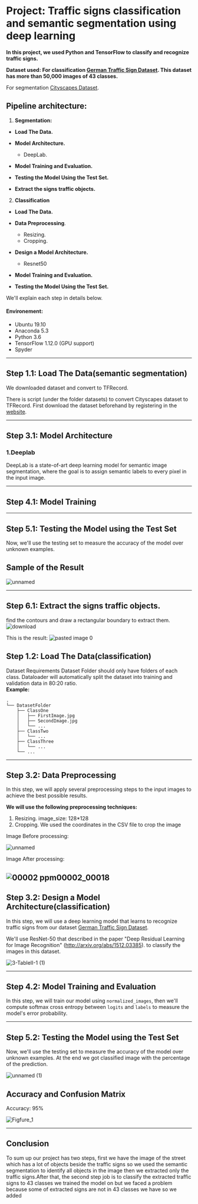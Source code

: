 # Project: **Traffic signs classification and semantic segmentation using deep learning** 
**In this project, we used Python and TensorFlow to classify and recognize traffic signs.**

**Dataset used: 
For classification [German Traffic Sign Dataset](http://benchmark.ini.rub.de/?section=gtsrb&subsection=dataset).
This dataset has more than 50,000 images of 43 classes.**

For segmentation [Cityscapes Dataset](https://www.cityscapes-dataset.com/).



## Pipeline architecture:

1.   **Segmentation:**

- **Load The Data.**
    
- **Model Architecture.**
    - DeepLab.
    
- **Model Training and Evaluation.**

- **Testing the Model Using the Test Set.**

- **Extract the signs traffic objects.**



2.   **Classification**

- **Load The Data.**

- **Data Preprocessing**.
    - Resizing.
    - Cropping.
    
- **Design a Model Architecture.**
    - Resnet50
- **Model Training and Evaluation.**

- **Testing the Model Using the Test Set.**


We'll explain each step in details below.

#### Environement:
-  Ubuntu 19.10
-  Anaconda 5.3
-  Python 3.6
-  TensorFlow 1.12.0 (GPU support)
-  Spyder


---
## Step 1.1: Load The Data(semantic segmentation)

We downloaded dataset and convert to TFRecord.

There is  script (under the folder datasets) to convert Cityscapes dataset to TFRecord. First download the dataset beforehand by registering in the [website](https://www.cityscapes-dataset.com/).


---

## Step 3.1:  Model Architecture



### 1.Deeplab
DeepLab is a state-of-art deep learning model for semantic image segmentation,
where the goal is to assign semantic labels to every pixel in the input image.

---

## Step 4.1: Model Training 



---

## Step 5.1: Testing the Model using the Test Set

Now, we'll use the testing set to measure the accuracy of the model over unknown examples.

## Sample of the Result

![unnamed](https://user-images.githubusercontent.com/65299336/110251153-81c9eb00-7f7f-11eb-8f73-7f6c347b4b9e.png)


---

##  Step 6.1: Extract the signs traffic objects.

find the contours and draw a rectangular boundary to extract them.
![download](https://user-images.githubusercontent.com/65299336/110251244-fa30ac00-7f7f-11eb-852c-df2f685eb6e2.png)

This is the result:
![pasted image 0](https://user-images.githubusercontent.com/65299336/110251315-3a902a00-7f80-11eb-9f08-bceb1fbb3117.png)



## Step 1.2: Load The Data(classification)

Dataset Requirements
Dataset Folder should only have folders of each class. Dataloader will automatically split the dataset into training and validation data in 80:20 ratio.  
**Example:**

    .
    └── DatasetFolder
        ├── ClassOne                 
        │   ├── FirstImage.jpg                       
        │   ├── SecondImage.jpg                 
        │   └── ...    
        ├── ClassTwo  
        │   └── ...    
        ├── ClassThree               
        │   └── ...    
        └── ...

      

---

## Step 3.2: Data Preprocessing


In this step, we will apply several preprocessing steps to the input images to achieve the best possible results.

**We will use the following preprocessing techniques:**
1. Resizing.
   image_size: 128*128
3. Cropping.
   We used the coordinates in the CSV file to crop the image 

Image Before processing:

![unnamed](https://user-images.githubusercontent.com/65299336/110251366-6ca18c00-7f80-11eb-854e-346f8bf7eeb9.jpg)

Image After processing:

![00002 ppm00002_00018](https://user-images.githubusercontent.com/65299336/110251403-8e027800-7f80-11eb-94b1-07edf9212109.jpg)
---


## Step 3.2: Design a Model Architecture(classification)

In this step, we will use a deep learning model that learns to recognize traffic signs from our dataset [German Traffic Sign Dataset](http://benchmark.ini.rub.de/?section=gtsrb&subsection=dataset).

We'll use ResNet-50 that described in the paper "Deep Residual Learning for Image Recognition" (http://arxiv.org/abs/1512.03385). to classify the images in this dataset. 


![3-TableII-1 (1)](https://user-images.githubusercontent.com/65299336/110251438-b5f1db80-7f80-11eb-853c-8ce32e9901c8.png)



---

## Step 4.2: Model Training and Evaluation

In this step, we will train our model using `normalized_images`, then we'll compute softmax cross entropy between `logits` and `labels` to measure the model's error probability.

---

## Step 5.2: Testing the Model using the Test Set

Now, we'll use the testing set to measure the accuracy of the model over unknown examples.
At the end we got classified image with the percentage of the prediction.

![unnamed (1)](https://user-images.githubusercontent.com/65299336/110251544-3adcf500-7f81-11eb-8e96-d00652015635.png)

## Accuracy and Confusion Matrix
Accuracy: 95%

![Figfure_1](https://user-images.githubusercontent.com/65299336/110251592-7a0b4600-7f81-11eb-9e83-2187c36cd4cb.png)

---

## Conclusion

To sum up our project has two steps, first we have the image of the street which has a lot of objects beside the traffic signs so we used the semantic segmentation to identify all objects in the image then we extracted only the traffic signs.After that, the second step job is to classify the extracted traffic signs to 43 classes we trained the model on but we faced a problem because some of extracted signs are not in 43 classes we have so we added

